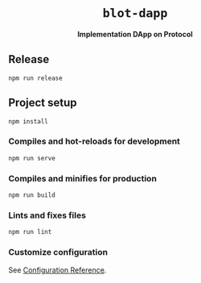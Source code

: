 <div align="center">
  <h1><code>blot-dapp</code></h1>
  <p>
    <strong>Implementation DApp on Protocol</strong>
  </p>
</div>

## Release

```shell
npm run release
```

## Project setup
```
npm install
```

### Compiles and hot-reloads for development
```
npm run serve
```

### Compiles and minifies for production
```
npm run build
```

### Lints and fixes files
```
npm run lint
```

### Customize configuration
See [Configuration Reference](https://cli.vuejs.org/config/).

